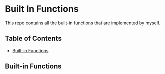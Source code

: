 # Built In Functions

This repo contains all the built-in functions that are implemented by myself.

## Table of Contents

- [Built-in Functions](#built-in-functions)

## Built-in Functions
